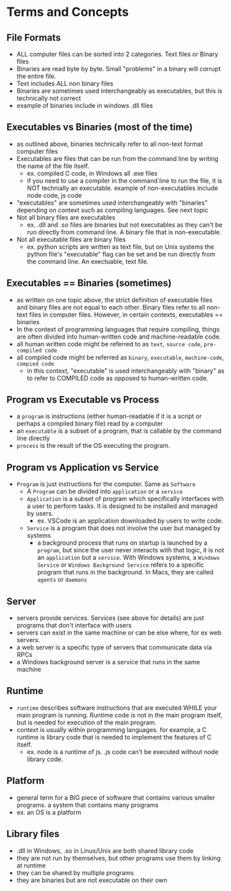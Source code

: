 # Terms and Concepts

## File Formats

- ALL computer files can be sorted into 2 categories. Text files or Binary files
- Binaries are read byte by byte. Small "problems" in a binary will corrupt the entire file.
- Text includes ALL non binary files
- Binaries are sometimes used interchangeably as executables, but this is technically not correct
- example of binaries include in windows .dll files

## Executables vs Binaries (most of the time)

- as outlined above, binaries technically refer to all non-text format computer files
- Executables are files that can be run from the command line by writing the name of the file itself.
  - ex. compiled C code, in Windows all .exe files
  - if you need to use a compiler in the command line to run the file, it is NOT technially an executable. example of non-executables include node code, js code
- "executables" are sometimes used interchangeably with "binaries" depending on context such as compiling languages. See next topic
- Not all binary files are executables
  - ex. .dll and .so files are binaries but not executables as they can't be run directly from command line. A binary file that is non-executable.
- Not all executable files are binary files
  - ex. python scripts are written as text file, but on Unix systems the python file's "executable" flag can be set and be run directly from the command line. An exectuable, text file.

## Executables == Binaries (sometimes)

- as written on one topic above, the strict definition of executable files and binary files are not equal to each other. Binary files refer to all non-text files in computer files. However, in certain contexts, executables == binaries
- In the context of programming languages that require compiling, things are often divided into human-written code and machine-readable code.
- all human written code might be referred to as `text`, `source code`, `pre-compiled code`
- all compiled code might be referred as `binary`, `executable`, `machine-code`, `compied code`
  - in this context, "executable" is used interchangeably with "binary" as to refer to COMPILED code as opposed to human-written code.

## Program vs Executable vs Process

- a `program` is instructions (either human-readable if it is a script or perhaps a compiled binary file) read by a computer
- an `executable` is a subset of a program, that is callable by the command line directly
- `process` is the result of the OS executing the program.

## Program vs Application vs Service

- `Program` is just instructions for the computer. Same as `Software`
  - A `Program` can be divided into `application` or a `service`
  - `Application` is a subset of program which specifically interfaces with a user to perform tasks. It is designed to be installed and managed by users.
    - ex. VSCode is an application downloaded by users to write code.
  - `Service` is a program that does not involve the user but managed by systems
    - a background process that runs on startup is launched by a `program`, but since the user never interacts with that logic, it is not an `application` but a `service`. With Windows systems, a `Windows Service` or `Windows Background Service` refers to a specific program that runs in the background. In Macs, they are called `agents` or `daemons`

## Server

- servers provide services. Services (see above for details) are just programs that don't interface with users
- servers can exist in the same machine or can be else where, for ex web servers.
- a web server is a specific type of servers that communicate data via RPCs
- a Windows background server is a service that runs in the same machine

## Runtime

- `runtime` describes software instructions that are executed WHILE your main program is running. Runtime code is not in the main program itself, but is needed for execution of the main program.
- context is usually within programming languages. for example, a C runtime is library code that is needed to implement the features of C itself.
  - ex. node is a runtime of js. .js code can't be executed without node library code.

## Platform

- general term for a BIG piece of software that contains various smaller programs. a system that contains many programs
- ex. an OS is a platform

## Library files

- .dll in Windows, .so in Linux/Unix are both shared library code
- they are not run by themselves, but other programs use them by linking at runtime
- they can be shared by multiple programs
- they are binaries but are not executable on their own
